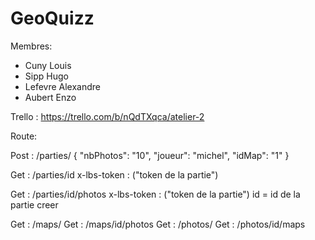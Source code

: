# GeoQuizz

Membres:
  - Cuny Louis
  - Sipp Hugo
  - Lefevre Alexandre 
  - Aubert Enzo

Trello : https://trello.com/b/nQdTXqca/atelier-2

Route:

Post : /parties/
			{
				"nbPhotos": "10",
				"joueur": "michel",
				"idMap": "1"
			}
			
Get : /parties/id
	x-lbs-token : ("token de la partie")
	
Get : /parties/id/photos
	x-lbs-token : ("token de la partie")
	id = id de la partie creer
	
Get : /maps/
Get : /maps/id/photos
Get : /photos/
Get : /photos/id/maps

